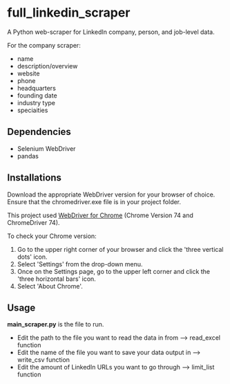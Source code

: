 # full_linkedin_scraper
A Python web-scraper for LinkedIn company, person, and job-level data. 

For the company scraper:
- name
- description/overview
- website
- phone
- headquarters
- founding date
- industry type
- speciaities 

## Dependencies 
- Selenium WebDriver
- pandas 

## Installations
Download the appropriate WebDriver version for your browser of choice.
Ensure that the chromedriver.exe file is in your project folder. 

This project used [WebDriver for Chrome](http://chromedriver.chromium.org/downloads)
(Chrome Version 74 and ChromeDriver 74). 

To check your Chrome version:
1. Go to the upper right corner of your browser and click the 'three vertical dots' icon.
2. Select 'Settings' from the drop-down menu. 
3. Once on the Settings page, go to the upper left corner and click the 'three horizontal bars' icon. 
4. Select 'About Chrome'. 

## Usage
**main_scraper.py** is the file to run. 
- Edit the path to the file you want to read the data in from --> read_excel function
- Edit the name of the file you want to save your data output in --> write_csv function
- Edit the amount of LinkedIn URLs you want to go through --> limit_list function
